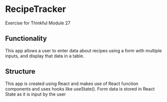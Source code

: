 # RecipeTracker
Exercise for Thinkful Module 27
## Functionality
This app allows a user to enter data about recipes using a form with multiple inputs, and display that data in a table.
## Structure
This app is created using React and makes use of React function components and uses hooks like useState(). Form data is stored in React State as it is input by the user
